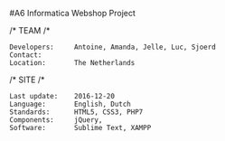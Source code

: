 #A6 Informatica Webshop Project

/\* TEAM /\*

	Developers:		Antoine, Amanda, Jelle, Luc, Sjoerd  
	Contact:		  
	Location:		The Netherlands

/\* SITE /\*

	Last update:	2016-12-20  
	Language:		English, Dutch  
	Standards:		HTML5, CSS3, PHP7  
	Components:		jQuery,   
	Software:		Sublime Text, XAMPP
